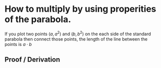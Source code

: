 # How to multiply by using properities of the parabola. 
If you plot two points $(a,a^2)$ and $(b,b^2)$ on the each side of the standard parabola then connect those points, the length of the line between the points is $a\cdot{b}$
## Proof / Derivation

